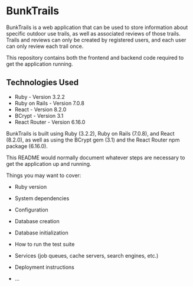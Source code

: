 # BunkTrails

BunkTrails is a web application that can be used to store information about specific outdoor use trails, as well as associated reviews of those trails. Trails and reviews can only be created by registered users, and each user can only review each trail once.

This repository contains both the frontend and backend code required to get the application running.

## Technologies Used

* Ruby - Version 3.2.2
* Ruby on Rails - Version 7.0.8
* React - Version 8.2.0
* BCrypt - Version 3.1
* React Router - Version 6.16.0

BunkTrails is built using Ruby (3.2.2), Ruby on Rails (7.0.8), and React (8.2.0), as well as using the BCrypt gem (3.1) and the React Router npm package (6.16.0).

This README would normally document whatever steps are necessary to get the
application up and running.

Things you may want to cover:

* Ruby version

* System dependencies

* Configuration

* Database creation

* Database initialization

* How to run the test suite

* Services (job queues, cache servers, search engines, etc.)

* Deployment instructions

* ...
